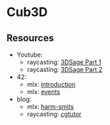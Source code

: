 # Cub3D

## Resources

* Youtube:
  * raycasting: [3DSage Part 1](https://www.youtube.com/watch?v=gYRrGTC7GtA)
  * raycasting: [3DSage Part 2](https://www.youtube.com/watch?v=PC1RaETIx3Y)
* 42:
  * mlx: [introduction](https://elearning.intra.42.fr/notions/minilibx/subnotions/mlx-introduction/videos/introduction-to-minilibx#)
  * mlx: [events](https://elearning.intra.42.fr/notions/minilibx/subnotions/mlx-events/videos/minilibx-events)
* blog:
  * mlx: [harm-smits](https://harm-smits.github.io/42docs/libs/minilibx/getting_started.html)
  * raycasting: [cgtutor](https://lodev.org/cgtutor/raycasting.html)

